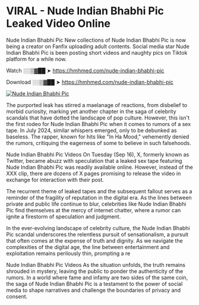 # VIRAL - Nude Indian Bhabhi Pic Leaked Video Online

Nude Indian Bhabhi Pic New collections of Nude Indian Bhabhi Pic is now being a creator on Fanfix uploading adult contents. Social media star Nude Indian Bhabhi Pic is been posting short videos and naughty pics on Tiktok platform for a while now.

Watch ░░▒▓██ ➤ https://hmhmed.com/nude-indian-bhabhi-pic

Download ░░▒▓██ ➤ https://hmhmed.com/nude-indian-bhabhi-pic

[![Nude Indian Bhabhi Pic](https://i.imgur.com/dJHk4Zq.gif)](https://hmhmed.com/nude-indian-bhabhi-pic)

The purported leak has stirred a maelanage of reactions, from disbelief to morbid curiosity, marking yet another chapter in the saga of celebrity scandals that have dotted the landscape of pop culture. However, this isn't the first rodeo for Nude Indian Bhabhi Pic when it comes to rumors of a sex tape. In July 2024, similar whispers emerged, only to be debunked as baseless. The rapper, known for hits like "In Ha Mood," vehemently denied the rumors, critiquing the eagerness of some to believe in such falsehoods.

Nude Indian Bhabhi Pic Videos
On Tuesday (Sep 16), X, formerly known as Twitter, became abuzz with speculation that a leaked sex tape featuring Nude Indian Bhabhi Pic was readily available online. However, instead of the XXX clip, there are dozens of X pages promising to release the video in exchange for interaction with their post.

The recurrent theme of leaked tapes and the subsequent fallout serves as a reminder of the fragility of reputation in the digital era. As the lines between private and public life continue to blur, celebrities like Nude Indian Bhabhi Pic find themselves at the mercy of internet chatter, where a rumor can ignite a firestorm of speculation and judgment.

In the ever-evolving landscape of celebrity culture, the Nude Indian Bhabhi Pic scandal underscores the relentless pursuit of sensationalism, a pursuit that often comes at the expense of truth and dignity. As we navigate the complexities of the digital age, the line between entertainment and exploitation remains perilously thin, prompting a re

Nude Indian Bhabhi Pic Videos
As the situation unfolds, the truth remains shrouded in mystery, leaving the public to ponder the authenticity of the rumors. In a world where fame and infamy are two sides of the same coin, the saga of Nude Indian Bhabhi Pic is a testament to the power of social media to shape narratives and challenge the boundaries of privacy and consent.
